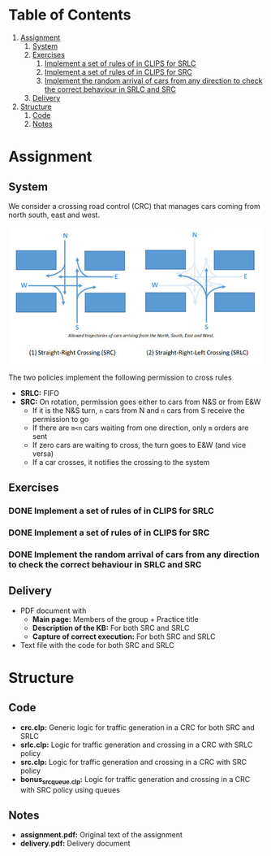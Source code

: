 
# Table of Contents

1.  [Assignment](#org8480f4a)
    1.  [System](#org3019444)
    2.  [Exercises](#orgf200aa3)
        1.  [Implement a set of rules of in CLIPS for SRLC](#org92e8efc)
        2.  [Implement a set of rules of in CLIPS for SRC](#org4312e72)
        3.  [Implement the random arrival of cars from any direction to check the correct behaviour in SRLC and SRC](#org3f82be4)
    3.  [Delivery](#orge66b82c)
2.  [Structure](#orgce2c104)
    1.  [Code](#org3488ca8)
    2.  [Notes](#org68848a7)



<a id="org8480f4a"></a>

# Assignment


<a id="org3019444"></a>

## System

We consider a crossing road control (CRC) that manages cars coming from north south, east and west.

![img](./crc-policies.jpg "A crossing road control (CRC) can implement two policies: straight-right crossing (SRC) or straight-right-left crossing (SRC).")

The two policies implement the following permission to cross rules

-   **SRLC:** FIFO
-   **SRC:** On rotation, permission goes either to cars from N&S or from E&W
    -   If it is the N&S turn, `n` cars from N and `n` cars from S receive the permission to go
    -   If there are `m<n` cars waiting from one direction, only `m` orders are sent
    -   If zero cars are waiting to cross, the turn goes to E&W (and vice versa)
    -   If a car crosses, it notifies the crossing to the system


<a id="orgf200aa3"></a>

## Exercises


<a id="org92e8efc"></a>

### DONE Implement a set of rules of in CLIPS for SRLC


<a id="org4312e72"></a>

### DONE Implement a set of rules of in CLIPS for SRC


<a id="org3f82be4"></a>

### DONE Implement the random arrival of cars from any direction to check the correct behaviour in SRLC and SRC


<a id="orge66b82c"></a>

## Delivery

-   PDF document with
    -   **Main page:** Members of the group + Practice title
    -   **Description of the KB:** For both SRC and SRLC
    -   **Capture of correct execution:** For both SRC and SRLC
-   Text file with the code for both SRC and SRLC


<a id="orgce2c104"></a>

# Structure


<a id="org3488ca8"></a>

## Code

-   **crc.clp:** Generic logic for traffic generation in a CRC for both SRC and SRLC
-   **srlc.clp:** Logic for traffic generation and crossing in a CRC with SRLC policy
-   **src.clp:** Logic for traffic generation and crossing in a CRC with SRC policy
-   **bonus<sub>src</sub><sub>queue.clp</sub>:** Logic for traffic generation and crossing in a CRC with SRC policy using queues


<a id="org68848a7"></a>

## Notes

-   **assignment.pdf:** Original text of the assignment
-   **delivery.pdf:** Delivery document
